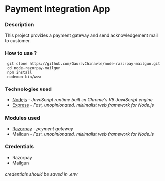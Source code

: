 # Payment Integration App
### Description
This project provides a payment gateway and send acknowledgement mail to customer.

### How to use ?
```
 git clone https://github.com/GauravChinavle/node-razorpay-mailgun.git
 cd node-razorpay-mailgun
 npm install
 nodemon bin/www
```
### Technologies used
- [Nodejs](https://nodejs.org/en/)  - _JavaScript runtime built on Chrome's V8 JavaScript engine_
- [Express](https://expressjs.com/) - _Fast, unopinionated, minimalist web framework for Node.js_

### Modules used
- [Razorpay](https://razorpay.com/)   - _payment gateway_
- [Mailgun](https://www.mailgun.com/) - _Fast, unopinionated, minimalist web framework for Node.js_

### Credentials
- Razorpay 
- Mailgun 
###### _credentials should be saved in .env_



